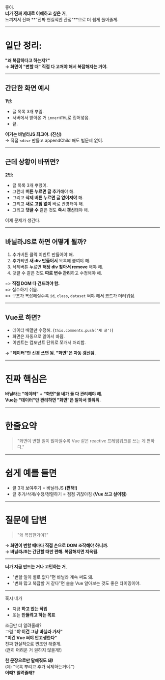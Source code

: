 좋아.  
**너가 진짜 제대로 이해하고 싶은 거**,  
느껴져서 진짜 **"진짜 현실적인 관점"**으로 더 쉽게 풀어줄게.

---

# 일단 정리:  
**"왜 복잡하다고 하는지?"**  
**→ 화면이 "변할 때" 직접 다 고쳐야 해서 복잡해지는 거야.**

---

## 간단한 화면 예시

**1번:**  
- 글 목록 3개 뿌림.
- 서버에서 받아온 거 `innerHTML`로 집어넣음.
- 끝.

**이거는 바닐라JS 최고야. (진심)**  
→ 직접 `<div>` 만들고 appendChild 해도 별문제 없어.

---

## 근데 상황이 바뀌면?

**2번:**  
- 글 목록 3개 뿌렸어.
- 그런데 **버튼 누르면 글 추가**해야 해.
- 그리고 **삭제 버튼 누르면 글 없어져야** 해.
- 그리고 **새로 고침 없이** 바로 반영돼야 해.
- 그리고 **댓글 수** 같은 것도 **즉시 갱신**돼야 해.

이제 문제가 생긴다.

---

## 바닐라JS로 하면 어떻게 될까?

1. 추가버튼 클릭 이벤트 만들어야 해.  
2. 추가되면 **새 div 만들어서** 목록에 붙여야 해.  
3. 삭제버튼 누르면 **해당 div 찾아서 remove** 해야 해.  
4. 댓글 수 같은 것도 **따로 변수 관리**하고 수정해야 해.

=> **직접 DOM 다 건드려야 함.**  
=> 실수하기 쉬움.  
=> 구조가 복잡해질수록 `id`, `class`, `dataset` 써야 해서 코드가 더러워짐.

---

## Vue로 하면?

- 데이터 배열만 수정해. (`this.comments.push('새 글')`)
- 화면은 자동으로 알아서 바뀜.
- 이벤트는 컴포넌트 단위로 쪼개서 처리함.

**→ "데이터"만 신경 쓰면 됨. "화면"은 자동 갱신됨.**

---

# 진짜 핵심은

**바닐라는 "데이터" + "화면"을 네가 둘 다 관리해야 해.**  
**Vue는 "데이터"만 관리하면 "화면"은 알아서 맞춰줘.**

---

# 한줄요약  
> "화면이 변할 일이 많아질수록 Vue 같은 reactive 프레임워크를 쓰는 게 편하다."

---

# 쉽게 예를 들면

- 글 3개 보여주기 = 바닐라JS **(편해!)**
- 글 추가/삭제/수정/정렬하기 = 점점 귀찮아짐 **(Vue 쓰고 싶어짐)**

---

# 질문에 답변

> "왜 복잡한거야?"

**→ 화면이 변할 때마다 직접 손으로 DOM 조작해야 하니까.**  
**→ 바닐라JS는 간단할 때만 편해. 복잡해지면 지옥됨.**

---

**너가 지금 만드는 거나 고민하는 거**,  
- "변할 일이 별로 없다"면 바닐라 계속 써도 돼.
- "변화 많고 복잡할 거 같다"면 슬슬 Vue 알아보는 것도 좋은 타이밍이야.

---

혹시 네가  
- 지금 **하고 있는 작업**  
- 또는 **만들려고 하는 목표**  

조금만 더 알려줄래?  
그럼 **"야 이건 그냥 바닐라 가자"**  
**"이건 Vue 써야 안고생한다"**  
진짜 현실적으로 찐조언 해줄게.  
(괜히 어려운 거 권하지 않을게!)  

**한 문장으로만 말해줘도 돼!**  
(예: "목록 뿌리고 추가 삭제하는거야.")  
**어때? 알려줄래?**
